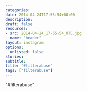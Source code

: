 ```yaml
---
categories:
date: 2014-04-24T17:55:54+00:00
description:
draft: false
resources:
- src: 2014-04-24_17-55-54_UTC.jpg
  name: "header"
layout: instagram
options:
  unlisted: false
stories:
subtitle:
title: "#filterabuse"
tags: ["filterabuse"]
---
```


"#filterabuse"
